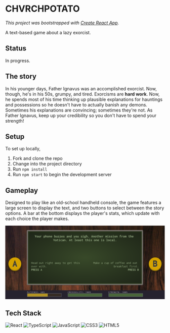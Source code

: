 # CHVRCHPOTATO

_This project was bootstrapped with [Create React App](https://github.com/facebook/create-react-app)._

A text-based game about a lazy exorcist.

## Status

In progress.

## The story

In his younger days, Father Ignavus was an accomplished exorcist. Now, though, he's in his 50s, grumpy, and tired. Exorcisms are **hard work**. Now, he spends most of his time thinking up plausible explanations for hauntings and possessions so he doesn't have to actually banish any demons. Sometimes his explanations are convincing; sometimes they're not. As Father Ignavus, keep up your credibility so you don't have to spend your strength!

## Setup

To set up locally,

1. Fork and clone the repo
1. Change into the project directory
1. Run `npm install`
1. Run `npm start` to begin the development server

## Gameplay

Designed to play like an old-school handheld console, the game features a large screen to display the text, and two buttons to select between the story options. A bar at the bottom displays the player's stats, which update with each choice the player makes.

![screenshot of the first story screen](./public/chvrchpotato-screenshot.png)

## Tech Stack

![React](https://img.shields.io/badge/react-%2320232a.svg?style=for-the-badge&logo=react&logoColor=%2361DAFB) 
![TypeScript](https://img.shields.io/badge/typescript-%23007ACC.svg?style=for-the-badge&logo=typescript&logoColor=white) 
![JavaScript](https://img.shields.io/badge/javascript-%23323330.svg?style=for-the-badge&logo=javascript&logoColor=%23F7DF1E) 
![CSS3](https://img.shields.io/badge/css3-%231572B6.svg?style=for-the-badge&logo=css3&logoColor=white) 
![HTML5](https://img.shields.io/badge/html5-%23E34F26.svg?style=for-the-badge&logo=html5&logoColor=white) 
<!-- ![cypress](https://img.shields.io/badge/-cypress-%23E5E5E5?style=for-the-badge&logo=cypress&logoColor=058a5e) -->
